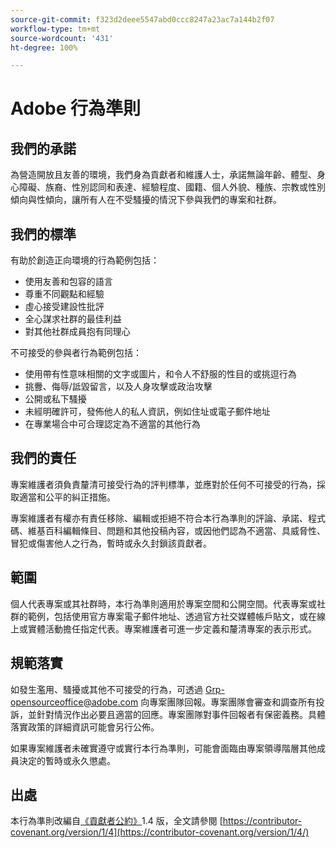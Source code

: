 ```yaml
---
source-git-commit: f323d2deee5547abd0ccc8247a23ac7a144b2f07
workflow-type: tm+mt
source-wordcount: '431'
ht-degree: 100%

---
```

# Adobe 行為準則

## 我們的承諾

為營造開放且友善的環境，我們身為貢獻者和維護人士，承諾無論年齡、體型、身心障礙、族裔、性別認同和表達、經驗程度、國籍、個人外貌、種族、宗教或性別傾向與性傾向，讓所有人在不受騷擾的情況下參與我們的專案和社群。

## 我們的標準

有助於創造正向環境的行為範例包括：

* 使用友善和包容的語言
* 尊重不同觀點和經驗
* 虛心接受建設性批評
* 全心謀求社群的最佳利益
* 對其他社群成員抱有同理心

不可接受的參與者行為範例包括：

* 使用帶有性意味相關的文字或圖片，和令人不舒服的性目的或挑逗行為
* 挑釁、侮辱/詆毀留言，以及人身攻擊或政治攻擊
* 公開或私下騷擾
* 未經明確許可，發佈他人的私人資訊，例如住址或電子郵件地址
* 在專業場合中可合理認定為不適當的其他行為

## 我們的責任

專案維護者須負責釐清可接受行為的評判標準，並應對於任何不可接受的行為，採取適當和公平的糾正措施。

專案維護者有權亦有責任移除、編輯或拒絕不符合本行為準則的評論、承諾、程式碼、維基百科編輯條目、問題和其他投稿內容，或因他們認為不適當、具威脅性、冒犯或傷害他人之行為，暫時或永久封鎖該貢獻者。

## 範圍

個人代表專案或其社群時，本行為準則適用於專案空間和公開空間。代表專案或社群的範例，包括使用官方專案電子郵件地址、透過官方社交媒體帳戶貼文，或在線上或實體活動擔任指定代表。專案維護者可進一步定義和釐清專案的表示形式。

## 規範落實

如發生濫用、騷擾或其他不可接受的行為，可透過 Grp-opensourceoffice@adobe.com 向專案團隊回報。專案團隊會審查和調查所有投訴，並針對情況作出必要且適當的回應。專案團隊對事件回報者有保密義務。具體落實政策的詳細資訊可能會另行公佈。

如果專案維護者未確實遵守或實行本行為準則，可能會面臨由專案領導階層其他成員決定的暫時或永久懲處。

## 出處

本行為準則改編自[《貢獻者公約》](https://contributor-covenant.org)1.4 版，全文請參閱 [https://contributor-covenant.org/version/1/4](https://contributor-covenant.org/version/1/4/)
